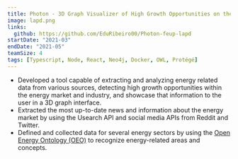 ```yaml
---
title: Photon - 3D Graph Visualizer of High Growth Opportunities on the Energy Market
image: lapd.png
links:
  github: https://github.com/EduRibeiro00/Photon-feup-lapd
startDate: "2021-03"
endDate: "2021-05"
teamSize: 4
tags: [Typescript, Node, React, Neo4j, Docker, OWL, Protégé]
---
```

* Developed a tool capable of extracting and analyzing energy related data from various sources, detecting high growth opportunities within the energy market and industry, and showcase that information to the user in a 3D graph interface.
* Extracted the most up-to-date news and information about the energy market by using the Usearch API and social media APIs from Reddit and Twitter.
* Defined and collected data for several energy sectors by using the [Open Energy Ontology (OEO)](https://openenergy-platform.org/ontology/) to recognize energy-related areas and concepts.